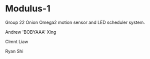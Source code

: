 # Modulus-1

Group 22 Onion Omega2 motion sensor and LED scheduler system.

Andrew 'BOBYAAA' Xing

Clmnt Liaw

Ryan Shi
